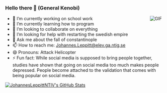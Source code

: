 ### Hello there 👋 (General Kenobi)
<img align="right" alt="GIF" src="https://media.giphy.com/media/13HgwGsXF0aiGY/giphy.gif" />

- 🔭 I’m currently working on school work
- 🌱 I’m currently learning how to program
- 👯 I’m looking to collaborate on everything
- 🤔 I’m looking for help with restarting the swedish empire
- 💬 Ask me about the fall of constantinople
- 📫 How to reach me: Johannes.Leppitt@elev.ga.ntig.se
- 😄 Pronouns: Attack Helicopter
- ⚡ Fun fact: While social media is supposed to bring people together, studies have shown that going on social media too much makes people depressed. People become attached to the validation that comes with being popular on social media.

[![JohannesLeppittNTIV's GitHub Stats](https://github-readme-stats.vercel.app/api?username=JohannesLeppittNTIV&show_icons=true)](https://github.com/JohannesLeppittNTIV)

